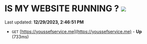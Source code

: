 # IS MY WEBSITE RUNNING ? [![](https://img.shields.io/static/v1?label=Sponsor&message=%E2%9D%A4&logo=GitHub&color=%23fe8e86)](https://github.com/sponsors/<username>)

Last updated: **12/29/2023, 2:46:51 PM**

- `GET` [https://youssefservice.me](https://youssefservice.me) - **Up** (733ms)
